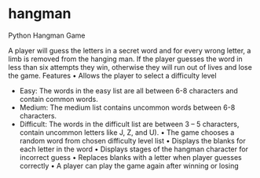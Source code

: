 # hangman
Python Hangman Game


A player will guess the letters in a secret word and for every wrong letter, a limb is removed from the hanging man. If the player guesses the word in less than six attempts they win, otherwise they will run out of lives and lose the game.
Features
• Allows the player to select a difficulty level
- Easy: The words in the easy list are all between 6-8 characters and contain common words.
- Medium: The medium list contains uncommon words between 6-8 characters.
- Difficult: The words in the difficult list are between 3 – 5 characters, contain uncommon letters like J, Z, and U).
• The game chooses a random word from chosen difficulty level list
• Displays the blanks for each letter in the word
• Displays stages of the hangman character for incorrect guess
• Replaces blanks with a letter when player guesses correctly
• A player can play the game again after winning or losing
